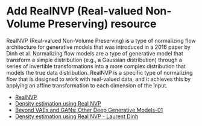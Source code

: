 # Add RealNVP (Real-valued Non-Volume Preserving) resource

RealNVP (Real-valued Non-Volume Preserving) is a type of normalizing flow architecture for generative models that was introduced in a 2016 paper by Dinh et al. Normalizing flow models are a type of generative model that transform a simple distribution (e.g., a Gaussian distribution) through a series of invertible transformations into a more complex distribution that models the true data distribution. RealNVP is a specific type of normalizing flow that is designed to work with real-valued data, and it achieves this by applying an affine transformation to each dimension of the input.

- [RealNVP ](https://paperswithcode.com/method/realnvp)
- [Density estimation using Real NVP](https://arxiv.org/abs/1605.08803)
- [Beyond VAEs and GANs: Other Deep Generative Models-01](https://www.youtube.com/watch?v=RPkf516rXgw)
- [Density estimation using Real NVP - Laurent Dinh](https://youtu.be/6GUSrmo9Qpw)